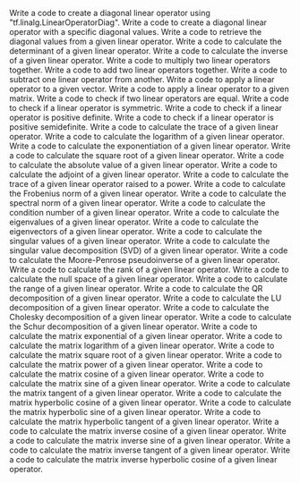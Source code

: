 Write a code to create a diagonal linear operator using "tf.linalg.LinearOperatorDiag".
Write a code to create a diagonal linear operator with a specific diagonal values.
Write a code to retrieve the diagonal values from a given linear operator.
Write a code to calculate the determinant of a given linear operator.
Write a code to calculate the inverse of a given linear operator.
Write a code to multiply two linear operators together.
Write a code to add two linear operators together.
Write a code to subtract one linear operator from another.
Write a code to apply a linear operator to a given vector.
Write a code to apply a linear operator to a given matrix.
Write a code to check if two linear operators are equal.
Write a code to check if a linear operator is symmetric.
Write a code to check if a linear operator is positive definite.
Write a code to check if a linear operator is positive semidefinite.
Write a code to calculate the trace of a given linear operator.
Write a code to calculate the logarithm of a given linear operator.
Write a code to calculate the exponentiation of a given linear operator.
Write a code to calculate the square root of a given linear operator.
Write a code to calculate the absolute value of a given linear operator.
Write a code to calculate the adjoint of a given linear operator.
Write a code to calculate the trace of a given linear operator raised to a power.
Write a code to calculate the Frobenius norm of a given linear operator.
Write a code to calculate the spectral norm of a given linear operator.
Write a code to calculate the condition number of a given linear operator.
Write a code to calculate the eigenvalues of a given linear operator.
Write a code to calculate the eigenvectors of a given linear operator.
Write a code to calculate the singular values of a given linear operator.
Write a code to calculate the singular value decomposition (SVD) of a given linear operator.
Write a code to calculate the Moore-Penrose pseudoinverse of a given linear operator.
Write a code to calculate the rank of a given linear operator.
Write a code to calculate the null space of a given linear operator.
Write a code to calculate the range of a given linear operator.
Write a code to calculate the QR decomposition of a given linear operator.
Write a code to calculate the LU decomposition of a given linear operator.
Write a code to calculate the Cholesky decomposition of a given linear operator.
Write a code to calculate the Schur decomposition of a given linear operator.
Write a code to calculate the matrix exponential of a given linear operator.
Write a code to calculate the matrix logarithm of a given linear operator.
Write a code to calculate the matrix square root of a given linear operator.
Write a code to calculate the matrix power of a given linear operator.
Write a code to calculate the matrix cosine of a given linear operator.
Write a code to calculate the matrix sine of a given linear operator.
Write a code to calculate the matrix tangent of a given linear operator.
Write a code to calculate the matrix hyperbolic cosine of a given linear operator.
Write a code to calculate the matrix hyperbolic sine of a given linear operator.
Write a code to calculate the matrix hyperbolic tangent of a given linear operator.
Write a code to calculate the matrix inverse cosine of a given linear operator.
Write a code to calculate the matrix inverse sine of a given linear operator.
Write a code to calculate the matrix inverse tangent of a given linear operator.
Write a code to calculate the matrix inverse hyperbolic cosine of a given linear operator.